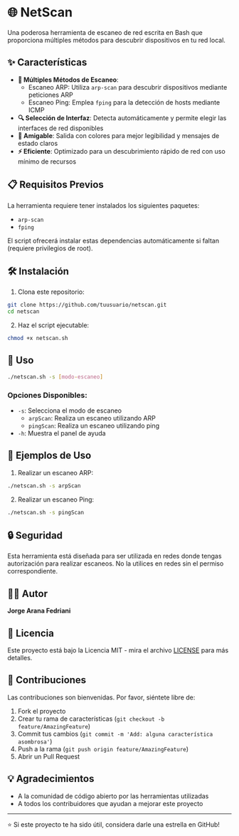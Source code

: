 # 🌐 NetScan

Una poderosa herramienta de escaneo de red escrita en Bash que proporciona múltiples métodos para descubrir dispositivos en tu red local.

## ✨ Características

- **📡 Múltiples Métodos de Escaneo**:
  - Escaneo ARP: Utiliza `arp-scan` para descubrir dispositivos mediante peticiones ARP
  - Escaneo Ping: Emplea `fping` para la detección de hosts mediante ICMP
- **🔍 Selección de Interfaz**: Detecta automáticamente y permite elegir las interfaces de red disponibles
- **👥 Amigable**: Salida con colores para mejor legibilidad y mensajes de estado claros
- **⚡ Eficiente**: Optimizado para un descubrimiento rápido de red con uso mínimo de recursos

## 📋 Requisitos Previos

La herramienta requiere tener instalados los siguientes paquetes:
- `arp-scan`
- `fping`

El script ofrecerá instalar estas dependencias automáticamente si faltan (requiere privilegios de root).

## 🛠️ Instalación

1. Clona este repositorio:
```bash
git clone https://github.com/tuusuario/netscan.git
cd netscan
```

2. Haz el script ejecutable:
```bash
chmod +x netscan.sh
```

## 📖 Uso

```bash
./netscan.sh -s [modo-escaneo]
```

### Opciones Disponibles:
- `-s`: Selecciona el modo de escaneo
  - `arpScan`: Realiza un escaneo utilizando ARP
  - `pingScan`: Realiza un escaneo utilizando ping
- `-h`: Muestra el panel de ayuda

## 🎯 Ejemplos de Uso

1. Realizar un escaneo ARP:
```bash
./netscan.sh -s arpScan
```

2. Realizar un escaneo Ping:
```bash
./netscan.sh -s pingScan
```

## 🔒 Seguridad

Esta herramienta está diseñada para ser utilizada en redes donde tengas autorización para realizar escaneos. No la utilices en redes sin el permiso correspondiente.

## 👨‍💻 Autor

**Jorge Arana Fedriani**

## 📄 Licencia

Este proyecto está bajo la Licencia MIT - mira el archivo [LICENSE](LICENSE) para más detalles.

## 🤝 Contribuciones

Las contribuciones son bienvenidas. Por favor, siéntete libre de:
1. Fork el proyecto
2. Crear tu rama de características (`git checkout -b feature/AmazingFeature`)
3. Commit tus cambios (`git commit -m 'Add: alguna característica asombrosa'`)
4. Push a la rama (`git push origin feature/AmazingFeature`)
5. Abrir un Pull Request

## 💡 Agradecimientos

- A la comunidad de código abierto por las herramientas utilizadas
- A todos los contribuidores que ayudan a mejorar este proyecto

---
⭐ Si este proyecto te ha sido útil, considera darle una estrella en GitHub!
